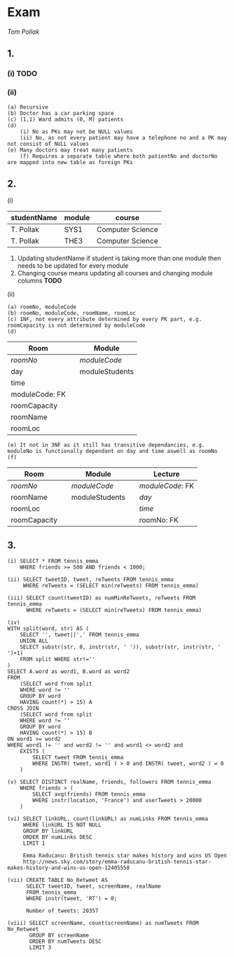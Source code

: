 # Exam
*Tom Pollak*

## 1.

### (i) **TODO**  

### (ii)

	(a) Recursive
	(b) Doctor has a car parking space
	(c) (1,1) Ward admits (0, M) patients
	(d)
		(i) No as PKs may not be NULL values
		(ii) No, as not every patient may have a telephone no and a PK may not consist of NULL values
	(e) Many doctors may treat many patients
		(f) Requires a separate table where both patientNo and doctorNo are mapped into new table as foreign PKs

  

## 2.

  

(i)

| studentName | module | course           |
| ----------- | ------ | ---------------- |
| T. Pollak   | SYS1   | Computer Science |
| T. Pollak   | THE3   | Computer Science |

1. Updating studentName if student is taking more than one module then needs to be updated for every module
2. Changing course means updating all courses and changing module columns **TODO**

(ii)

	(a) roomNo, moduleCode
	(b) roomNo, moduleCode, roomName, roomLoc
	(c) 1NF, not every attribute determined by every PK part, e.g. roomCapacity is not determined by moduleCode
	(d)
	
| Room           |     | Module         |
| -------------- | --- | -------------- |
| *roomNo*       |     | *moduleCode*   |
| day            |     | moduleStudents |
| time           |     |                |
| moduleCode: FK |     |                |
| roomCapacity   |     |                |
| roomName       |     |                |
| roomLoc        |     |                |

	(e) It not in 3NF as it still has transitive dependancies, e.g. moduleNo is functionally dependant on day and time aswell as roomNo
	(f)

| Room         |     | Module         |     | Lecture          |
| ------------ | --- | -------------- | --- | ---------------- |
| *roomNo*     |     | *moduleCode*   |     | *moduleCode*: FK |
| roomName     |     | moduleStudents |     | *day*            |
| roomLoc      |     |                |     | *time*           |
| roomCapacity |     |                |     | roomNo: FK       |

## 3.

	(i) SELECT * FROM tennis_emma
	    WHERE friends >= 500 AND friends < 1000;
		
	(ii) SELECT tweetID, tweet, reTweets FROM tennis_emma
		 WHERE reTweets = (SELECT min(reTweets) FROM tennis_emma)
		 
	(iii) SELECT count(tweetID) as numMinReTweets, reTweets FROM tennis_emma
		  WHERE reTweets = (SELECT min(reTweets) FROM tennis_emma)
		  
	(iv)
	WITH split(word, str) AS (
		SELECT '', tweet||',' FROM tennis_emma
		UNION ALL 
		SELECT substr(str, 0, instr(str, ' ')), substr(str, instr(str, ' ')+1)
		FROM split WHERE str!=''
	)
	SELECT A.word as word1, B.word as word2
	FROM
		(SELECT word from split
		WHERE word != ''
		GROUP BY word
		HAVING count(*) > 15) A
	CROSS JOIN
		(SELECT word from split
		WHERE word != ''
		GROUP BY word
		HAVING count(*) > 15) B
	ON word1 >= word2
	WHERE word1 != '' and word2 != '' and word1 <> word2 and
		EXISTS (
			SELECT tweet FROM tennis_emma 
			WHERE INSTR( tweet, word1 ) > 0 and INSTR( tweet, word2 ) = 0
		)
		
	(v) SELECT DISTINCT realName, friends, followers FROM tennis_emma
		WHERE friends > (
	    	SELECT avg(friends) FROM tennis_emma 
			WHERE instr(location, 'France') and userTweets > 20000
		)
		
	(vi) SELECT linkURL, count(linkURL) as numLinks FROM tennis_emma
	     WHERE linkURL IS NOT NULL
		 GROUP BY linkURL
		 ORDER BY numLinks DESC
		 LIMIT 1
			   
	     Emma Raducanu: British tennis star makes history and wins US Open
	     http://news.sky.com/story/emma-raducanu-british-tennis-star-makes-history-and-wins-us-open-12405558
		 
	(vii) CREATE TABLE No_Retweet AS
		  SELECT tweetID, tweet, screenName, realName
		  FROM tennis_emma
		  WHERE instr(tweet, 'RT') = 0;
				
		  Number of tweets: 20357
		  
	(viii) SELECT screenName, count(screenName) as numTweets FROM No_Retweet
		   GROUP BY screenName
		   ORDER BY numTweets DESC
	       LIMIT 3